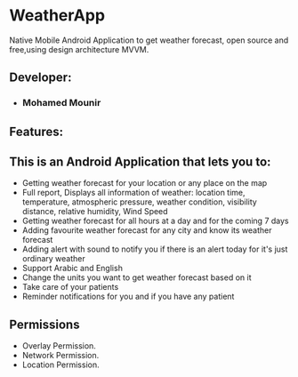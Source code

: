 # WeatherApp

 Native Mobile Android Application to get weather forecast, open source and free,using design architecture MVVM.
 
 
## Developer:

* ### Mohamed Mounir 

## Features:

## This is an Android Application that lets you to:
* Getting weather forecast for your location or any place on the map
* Full report, Displays all information of weather: location time, temperature, atmospheric pressure, weather condition, 
visibility distance, relative humidity, Wind Speed
*  Getting weather forecast for all hours at a day and for the coming 7 days
* Adding favourite weather forecast for any city and know its weather forecast
* Adding alert with sound to notify you if there is an alert today for it's just ordinary weather
* Support Arabic and English
* Change the units you want to get weather forecast based on it
* Take care of your patients
* Reminder notifications for you and if you have any patient

## Permissions

* Overlay Permission.
* Network Permission.
* Location Permission.

